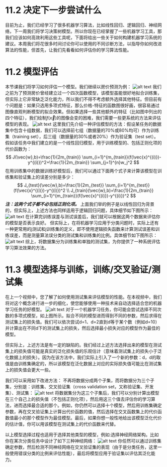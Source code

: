 # 11.2 决定下一步尝试什么
目前为止，我们已经学习了很多机器学习算法，比如线性回归、逻辑回归、神经网络，下一周我们将学习决策树模型。所以你现在已经掌握了一些机器学习工具，那我们应该如何高效利用这些工具呢，下面将给出一些关于如何构建机器学习系统的建议。本周我们将花很多时间讨论你可以使用的不同诊断方法，以指导你如何改进算法的性能，但首先，让我们先看看如何评估你的学习算法性能。

# 11.2 模型评估
本节课我们将学习如何评估一个模型。我们继续以房价预测为例：
![alt text](6afdda52e888f87c5a00922ba23a451.png)
我们之前为了预测房价曾经建立过一个四次函数模型，该模型虽能很好地拟合训练集，但实际上它非常缺乏泛化能力，所以我们不得不考虑额外选择其他特征。但目前有个问题是：如果只选用多项式特征，那么价格-特征的函数图很好画，很容易通过图像直观判断模型的拟合效果。但如果选择一些其他额外的特征（比如图中列出的四个特征），我们绘制$f(\vec{x})$的图像会变的困难，我们需要一些更系统的方法来评估模型的表现。
![alt text](7dfcb602442323b88997419e3ee88c0.png)
这里我们先介绍一种评估模型的方法：假设某任务的数据集中包含十组数据，我们可以选择前七组（数据量的70%或80%均可）作为训练集（training set），后三组（数据量的30%或者20%）作为验证集（test set）。假如该任务中我们建立的是一个线性回归模型，用于训练模型的、包括正则化项的代价函数为：
$$
J(\vec{w},b)=\frac{1}{2m_{train}} \sum_{i=1}^{m_{train}}(f(\vec{x}^{(i)})-y^{(i)})^2+\frac{1}{2m_{train}} \sum_{j=1}^{n}w_j^2
$$
在用训练集中的数据训练好模型后，我们可以通过下面两个式子来计算该模型在训练集和验证集上的误差分别是多少：
$$
J_{test}(\vec{w},b)=\frac{1}{2m_{test}} \sum_{i=1}^{m_{test}}(f(\vec{x}^{(i)})-y^{(i)})^2
\\
J_{train}(\vec{w},b)=\frac{1}{2m_{train}} \sum_{i=1}^{m_{train}}(f(\vec{x}^{(i)})-y^{(i)})^2
$$
***注：这两个式子都不必包括正则化项。***
上面我们举的例子是以线性回归为背景的，但实际上，上述方法也同样适用于逻辑回归问题，具体细节如下图所示：
![alt text](8cc9b5e2c4f8cec54b1b644c2c91046.png)
在计算完训练误差与测试误差后，我们就可以根据这两个数据来评估你的模型是否表示良好。
但实际上，在将机器学习应用于分类问题时，实际上还有一种更常用的j测试和j训练集的定义，即不使用逻辑损失函数来计算测试误差和训练误差，而是测量算法误分类的测试集和训练集的比例。具体细节如下图所示：
![alt text](e11409b6ae041022312c507c2f6f3c1.png)
综上，将数据集分为训练集和单独的测试集，为你提供了一种系统评估学习算法效果的方法。

# 11.3 模型选择与训练，训练/交叉验证/测试集
在上一个视频中，您了解了如何使用测试集来评估模型的性能。在本视频中，我们将对这个概念进行进一步的细化，使您能够使用一种技术来自动选择适合您的机器学习任务的好模型。
![alt text](a53e9b94999f33dbadf2e3e92fd8df8.png)
对于一个机器学习任务，你可能会尝试选择不同次数的多项式模型，如上图所示。拟合不同的模型进而得到不同的参数，然后求得在测试集上的损失值。我们可以依次尝试d=1、d=2直到d等于某个数（例如d=10）并计算出在不同d下的测试集上的损失，然后选择最小损失对应的模型作为最佳的模型。

但实际上，上述方法是有一定的缺陷的。我们经过上述方法选择出来的模型在测试集上的损失值可能是真实的泛化损失值的乐观估计（意味着测试集上的损失小于泛化数据上的损失）。因为在该方法中，我们实际上引入了一个新的参数：d，d的取值是由训练集确定的，所以该模型在泛化数据上对应的实际损失值可能比在测试集上的损失值会更大一些。

我们可以采用如下改进方法：
不再将数据分成两个子集，而将数据分为三个子集，分别是：训练集、交叉验证集（cross validation set，又称验证集、开发集）、测试集：
![alt text](1f0eb385a9999f5606ab9ae27a344f9.png)
将数据集分为这三个子集后，我们可以分别计算出模型在三个自己上的损失值（不包括正则化项），然后用这三个值去评估你的学习算法，进而选择最合适的那个。例如，你仍然可以选择十个模型，然后用训练集确定参数，再在交叉验证集上计算出代价函数的值，然后选择在交叉函数集上的代价函数值最小的那个模型作为最佳模型。最后，如果你想一般性地给出该模型泛化代价的估计值，你可以用该模型在测试集上的代价函数来代替。

以上模型选择过程也适用于选择其他类型的模型，例如:选择神经网络架构。比如你在某次分类任务中设计了如下三种神经网络：
![alt text](a1447263aa2c0256d979b31a3c9cac7.png)
你任然可以通过训练集确定参数，然后检测不同神经网络在交叉验证集的表现（由于是分类任务，这里一般使用错误分类的比例来评估性能），最后将模型应用于验证集以评估其泛化能力。


